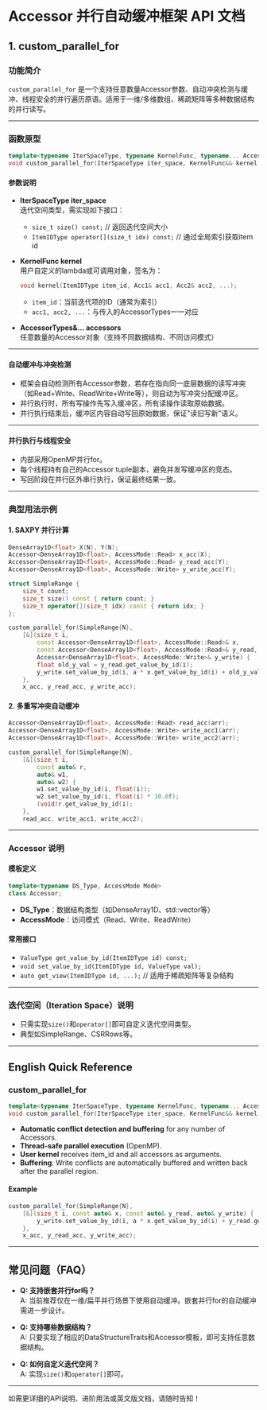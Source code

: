 # Accessor 并行自动缓冲框架 API 文档

## 1. custom_parallel_for

### 功能简介

`custom_parallel_for` 是一个支持任意数量Accessor参数、自动冲突检测与缓冲、线程安全的并行遍历原语。适用于一维/多维数组、稀疏矩阵等多种数据结构的并行读写。

---

### 函数原型

```cpp
template<typename IterSpaceType, typename KernelFunc, typename... AccessorTypes>
void custom_parallel_for(IterSpaceType iter_space, KernelFunc&& kernel, AccessorTypes&... accessors);
```

#### 参数说明

- **IterSpaceType iter_space**  
  迭代空间类型，需实现如下接口：
  - `size_t size() const;`      // 返回迭代空间大小
  - `ItemIDType operator[](size_t idx) const;` // 通过全局索引获取item id

- **KernelFunc kernel**  
  用户自定义的lambda或可调用对象，签名为：
  ```cpp
  void kernel(ItemIDType item_id, Acc1& acc1, Acc2& acc2, ...);
  ```
  - `item_id`：当前迭代项的ID（通常为索引）
  - `acc1, acc2, ...`：与传入的AccessorTypes一一对应

- **AccessorTypes&... accessors**  
  任意数量的Accessor对象（支持不同数据结构、不同访问模式）

---

#### 自动缓冲与冲突检测

- 框架会自动检测所有Accessor参数，若存在指向同一底层数据的读写冲突（如Read+Write、ReadWrite+Write等），则自动为写冲突分配缓冲区。
- 并行执行时，所有写操作先写入缓冲区，所有读操作读取原始数据。
- 并行执行结束后，缓冲区内容自动写回原始数据，保证"读旧写新"语义。

---

#### 并行执行与线程安全

- 内部采用OpenMP并行for。
- 每个线程持有自己的Accessor tuple副本，避免并发写缓冲区的竞态。
- 写回阶段在并行区外串行执行，保证最终结果一致。

---

### 典型用法示例

#### 1. SAXPY 并行计算

```cpp
DenseArray1D<float> X(N), Y(N);
Accessor<DenseArray1D<float>, AccessMode::Read> x_acc(X);
Accessor<DenseArray1D<float>, AccessMode::Read> y_read_acc(Y);
Accessor<DenseArray1D<float>, AccessMode::Write> y_write_acc(Y);

struct SimpleRange {
    size_t count;
    size_t size() const { return count; }
    size_t operator[](size_t idx) const { return idx; }
};

custom_parallel_for(SimpleRange{N},
    [&](size_t i,
        const Accessor<DenseArray1D<float>, AccessMode::Read>& x,
        const Accessor<DenseArray1D<float>, AccessMode::Read>& y_read,
        Accessor<DenseArray1D<float>, AccessMode::Write>& y_write) {
        float old_y_val = y_read.get_value_by_id(i);
        y_write.set_value_by_id(i, a * x.get_value_by_id(i) + old_y_val);
    },
    x_acc, y_read_acc, y_write_acc);
```

#### 2. 多重写冲突自动缓冲

```cpp
Accessor<DenseArray1D<float>, AccessMode::Read> read_acc(arr);
Accessor<DenseArray1D<float>, AccessMode::Write> write_acc1(arr);
Accessor<DenseArray1D<float>, AccessMode::Write> write_acc2(arr);

custom_parallel_for(SimpleRange{N},
    [&](size_t i,
        const auto& r,
        auto& w1,
        auto& w2) {
        w1.set_value_by_id(i, float(i));
        w2.set_value_by_id(i, float(i) * 10.0f);
        (void)r.get_value_by_id(i);
    },
    read_acc, write_acc1, write_acc2);
```

---

### Accessor 说明

#### 模板定义

```cpp
template<typename DS_Type, AccessMode Mode>
class Accessor;
```

- **DS_Type**：数据结构类型（如DenseArray1D、std::vector等）
- **AccessMode**：访问模式（Read、Write、ReadWrite）

#### 常用接口

- `ValueType get_value_by_id(ItemIDType id) const;`
- `void set_value_by_id(ItemIDType id, ValueType val);`
- `auto get_view(ItemIDType id, ...);` // 适用于稀疏矩阵等复杂结构

---

### 迭代空间（Iteration Space）说明

- 只需实现`size()`和`operator[]`即可自定义迭代空间类型。
- 典型如SimpleRange、CSRRows等。

---

## English Quick Reference

### custom_parallel_for

```cpp
template<typename IterSpaceType, typename KernelFunc, typename... AccessorTypes>
void custom_parallel_for(IterSpaceType iter_space, KernelFunc&& kernel, AccessorTypes&... accessors);
```

- **Automatic conflict detection and buffering** for any number of Accessors.
- **Thread-safe parallel execution** (OpenMP).
- **User kernel** receives item_id and all accessors as arguments.
- **Buffering**: Write conflicts are automatically buffered and written back after the parallel region.

#### Example

```cpp
custom_parallel_for(SimpleRange{N},
    [&](size_t i, const auto& x, const auto& y_read, auto& y_write) {
        y_write.set_value_by_id(i, a * x.get_value_by_id(i) + y_read.get_value_by_id(i));
    },
    x_acc, y_read_acc, y_write_acc);
```

---

## 常见问题（FAQ）

- **Q: 支持嵌套并行for吗？**  
  A: 当前推荐仅在一维/扁平并行场景下使用自动缓冲。嵌套并行for的自动缓冲需进一步设计。

- **Q: 支持哪些数据结构？**  
  A: 只要实现了相应的DataStructureTraits和Accessor模板，即可支持任意数据结构。

- **Q: 如何自定义迭代空间？**  
  A: 实现`size()`和`operator[]`即可。

---

如需更详细的API说明、进阶用法或英文版文档，请随时告知！ 